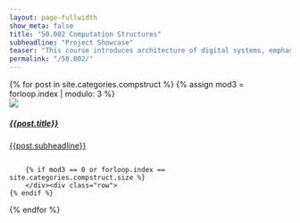 ```yaml
---
layout: page-fullwidth
show_meta: false
title: "50.002 Computation Structures"
subheadline: "Project Showcase"
teaser: "This course introduces architecture of digital systems, emphasising structural principles common to a wide range of technologies. Topics include Multilevel implementation strategies; definition of new primitives (e.g., gates, instructions, procedures, and processes) and their mechanisation using lower-level elements. Analysis of potential concurrency; precedence constraints and performance measures; pipelined and multidimensional systems; instruction set design issues; architectural support for contemporary software structures."
permalink: "/50.002/"
---
```


<div>
<div class="row">
{% for post in site.categories.compstruct %}
  {% assign mod3 = forloop.index | modulo: 3 %}
        <div class="medium-4 columns t30">
          <a href="{{ site.url }}{{ site.baseurl }}{{ post.url }}">
            <img src="{{post.related_image}}" />
            <h5>{{post.title}}</h5>
             <p>{{post.subheadline}}</p>
          </a>
        </div>

        {% if mod3 == 0 or forloop.index == site.categories.compstruct.size %}
        </div><div class="row">
    {% endif %}
{% endfor %}

</div>